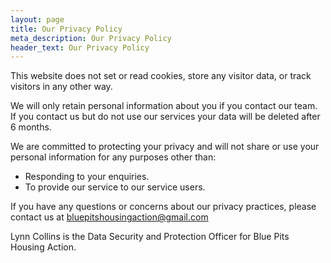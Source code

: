 ```yaml
---
layout: page
title: Our Privacy Policy
meta_description: Our Privacy Policy
header_text: Our Privacy Policy
---
```


This website does not set or read cookies, store any visitor data, or track
visitors in any other way.

We will only retain personal information about you if you contact our team. If you contact us but do not use our services your data will be deleted after 6 months.

We are committed to protecting your privacy and will not share or use your personal information for any purposes other than:

- Responding to your enquiries.
- To provide our service to our service users.

If you have any questions or concerns about our privacy practices, please contact us at [bluepitshousingaction@gmail.com](mailto:bluepitshousingaction@gmail.com)

Lynn Collins is the Data Security and Protection Officer for Blue Pits Housing Action.
